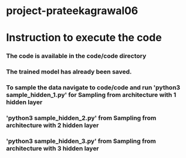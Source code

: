# project-prateekagrawal06

# Instruction to execute the code

### The code is available in the code/code directory

### The trained model has already been saved.

### To sample the data navigate to code/code and run 'python3 sample_hidden_1.py' for Sampling from architecture with 1 hidden layer

### 'python3 sample_hidden_2.py' from Sampling from architecture with 2 hidden layer

### 'python3 sample_hidden_3.py' from Sampling from architecture with 3 hidden layer
